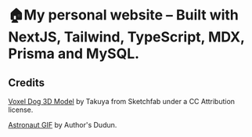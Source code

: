 # 🏠My personal website – Built with NextJS, Tailwind, TypeScript, MDX, Prisma and MySQL.

## Credits

[Voxel Dog 3D Model](https://sketchfab.com/3d-models/voxel-dog-7604c96da44a44ba900c51e753fb6339) by Takuya from Sketchfab under a CC Attribution license.

[Astronaut GIF](https://tenor.com/bCgDy.gif) by Author's Dudun.
